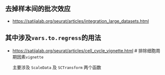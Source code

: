 去掉样本间的批次效应
-
- https://satijalab.org/seurat/articles/integration_large_datasets.html

其中涉及`vars.to.regress`的用法
-----
- https://satijalab.org/seurat/articles/cell_cycle_vignette.html # 排除细胞周期因素`vignette`

    主要涉及 `ScaleData` 及 `SCTransform` 两个函数
